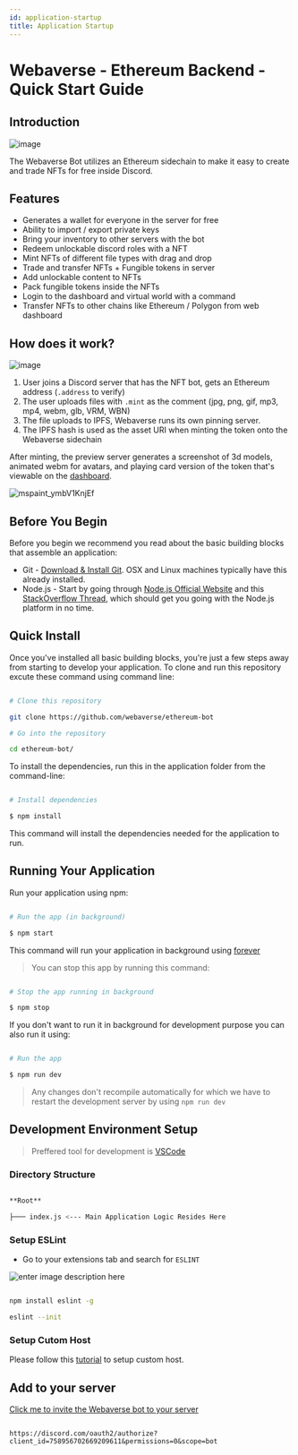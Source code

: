 ```yaml
---
id: application-startup
title: Application Startup
---
```


# Webaverse - Ethereum Backend - Quick Start Guide

## Introduction

![image](https://user-images.githubusercontent.com/32600939/120109432-70841b00-c137-11eb-844e-e008430a20ac.png)


The Webaverse Bot utilizes an Ethereum sidechain to make it easy to create and trade NFTs for free inside Discord.

## Features

- Generates a wallet for everyone in the server for free
- Ability to import / export private keys
- Bring your inventory to other servers with the bot
- Redeem unlockable discord roles with a NFT
- Mint NFTs of different file types with drag and drop
- Trade and transfer NFTs + Fungible tokens in server
- Add unlockable content to NFTs
- Pack fungible tokens inside the NFTs
- Login to the dashboard and virtual world with a command
- Transfer NFTs to other chains like Ethereum / Polygon from web dashboard

## How does it work?

![image](https://user-images.githubusercontent.com/32600939/120109771-dfae3f00-c138-11eb-9077-9b86d23fbbe3.png)


1. User joins a Discord server that has the NFT bot, gets an Ethereum address (`.address` to verify)
2. The user uploads files with `.mint` as the comment (jpg, png, gif, mp3, mp4, webm, glb, VRM, WBN)
3. The file uploads to IPFS, Webaverse runs its own pinning server.
4. The IPFS hash is used as the asset URI when minting the token onto the Webaverse sidechain

After minting, the preview server generates a screenshot of 3d models, animated webm for avatars, and playing card version of the token that's viewable on the [dashboard](https://webaverse.com).

![mspaint_ymbV1KnjEf](https://user-images.githubusercontent.com/32600939/120110112-497b1880-c13a-11eb-9765-45c48d21a95e.png)


## Before You Begin

Before you begin we recommend you read about the basic building blocks that assemble an application:

* Git - [Download & Install Git](https://git-scm.com/downloads). OSX and Linux machines typically have this already installed.
* Node.js - Start by going through [Node.js Official Website](http://nodejs.org/) and this [StackOverflow Thread](http://stackoverflow.com/questions/2353818/how-do-i-get-started-with-node-js), which should get you going with the Node.js platform in no time.

  
  
  

## Quick Install

  

Once you've installed all basic building blocks, you're just a few steps away from starting to develop your application. To clone and run this repository excute these command using command line:

```bash

# Clone this repository

git clone https://github.com/webaverse/ethereum-bot

# Go into the repository  

cd ethereum-bot/

```

To install the dependencies, run this in the application folder from the command-line:

```bash

# Install dependencies

$ npm install

```

This command will install the dependencies needed for the application to run.
  

## Running Your Application

Run your application using npm:  

```bash

# Run the app (in background)

$ npm start

```

This command will run your application in background using [forever](https://www.npmjs.com/package/forever)

  

>You can stop this app by running this command:

```bash

# Stop the app running in background

$ npm stop

```

 If you don't want to run it in background for development purpose you can also run it using:

```bash

# Run the app

$ npm run dev

```

> Any changes don't recompile automatically for which we have to restart the development server by using `npm run dev`

## Development Environment Setup

> Preffered tool for development is [VSCode](https://code.visualstudio.com/download)

  
### Directory Structure

  

```bash

**Root**

├─── index.js <--- Main Application Logic Resides Here

```

### Setup ESLint

* Go to your extensions tab and search for `ESLINT`

![enter image description here](https://res.cloudinary.com/practicaldev/image/fetch/s--gWL807Xl--/c_limit,f_auto,fl_progressive,q_auto,w_880/https://thepracticaldev.s3.amazonaws.com/i/9rmkgbk7nio6ravjm0rx.PNG)

  
```bash

npm install eslint -g

eslint --init

```
### Setup Cutom Host

Please follow this [tutorial](https://github.com/abeersaqib/webaverse-docs/blob/main/setup-custom-host.md) to setup custom host.

## Add to your server


[Click me to invite the Webaverse bot to your server](https://discord.com/oauth2/authorize?client_id=758956702669209611&permissions=0&scope=bot)

```

https://discord.com/oauth2/authorize?client_id=758956702669209611&permissions=0&scope=bot

```